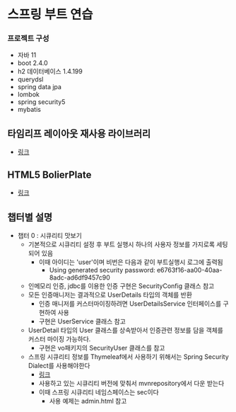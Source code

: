 # 스프링 부트 연습

### 프로젝트 구성
* 자바 11
* boot 2.4.0
* h2 데이터베이스 1.4.199
* querydsl
* spring data jpa
* lombok
* spring security5
* mybatis

## 타임리프 레이아웃 재사용 라이브러리
* [링크](https://ultraq.github.io/thymeleaf-layout-dialect/)

## HTML5 BolierPlate
* [링크](https://html5boilerplate.com)

## 챕터별 설명
 - 챕터 0 : 시큐리티 맛보기
    - 기본적으로 시큐리티 설정 후 부트 실행시 하나의 사용자 정보를 가지로록 세팅되어 있음
       - 이때 아이디는 'user'이며 비번은 다음과 같이 부트실행시 로그에 출력됨
         - Using generated security password: e6763f16-aa00-40aa-8adc-ad6df9457c90
    - 인메모리 인증, jdbc를 이용한 인증 구현은 SecurityConfig 클래스 참고
    - 모든 인증매니저는 결과적으로 UserDetails 타입의 객체를 반환
       - 인증 매니저를 커스터마이징하려면 UserDetailsService 인터페이스를 구현하여 사용
       - 구현은 UserService 클래스 참고
    - UserDetail 타입의 User 클래스를 상속받아서 인증관련 정보를 담을 객체를 커스터 마이징 가능하다.
       - 구현은 vo패키지의 SecurityUser 클래스를 참고
    - 스프링 시큐리티 정보를 Thymeleaf에서 사용하기 위해서는 Spring Security Dialect를 사용해야한다
       - [링크](https://github.com/thymeleaf/thymeleaf-extras-springsecurity)
       - 사용하고 있는 시큐리티 버전에 맞춰서 mvnrepository에서 다운 받는다
       - 이때 스프링 시큐리티 네임스페이스는 sec이다
          - 사용 예제는 admin.html 참고